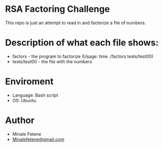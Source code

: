# RSA Factoring Challenge

This repo is just an attempt to read in and factorize a file of numbers.

# Description of what each file shows:

- factors - the program to factorize (Usage: time ./factors tests/test00)
- tests/test00 - the file with the numbers

# Enviroment

- Language: Bash script
- OS: Ubuntu

# Author

- Minale Fetene
- Minalefetene@gmail.com

